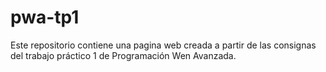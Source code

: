 # pwa-tp1
Este repositorio contiene una pagina web creada a partir de las consignas del trabajo práctico 1 de Programación Wen Avanzada.
